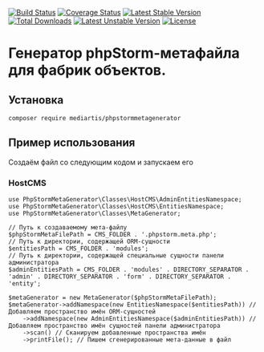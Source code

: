 [![Build Status](https://travis-ci.org/met-mw/PhpStormMetaGenerator.svg?branch=master)](https://travis-ci.org/met-mw/PhpStormMetaGenerator)
[![Coverage Status](https://coveralls.io/repos/github/met-mw/PhpStormMetaGenerator/badge.svg?branch=master)](https://coveralls.io/github/met-mw/PhpStormMetaGenerator?branch=master)
[![Latest Stable Version](https://poser.pugx.org/met_mw/phpstormmetagenerator/v/stable)](https://packagist.org/packages/met_mw/phpstormmetagenerator)
[![Total Downloads](https://poser.pugx.org/met_mw/phpstormmetagenerator/downloads)](https://packagist.org/packages/met_mw/phpstormmetagenerator)
[![Latest Unstable Version](https://poser.pugx.org/met_mw/phpstormmetagenerator/v/unstable)](https://packagist.org/packages/met_mw/phpstormmetagenerator)
[![License](https://poser.pugx.org/met_mw/phpstormmetagenerator/license)](https://packagist.org/packages/met_mw/phpstormmetagenerator)
# Генератор phpStorm-метафайла для фабрик объектов.

## Установка

```
composer require mediartis/phpstormmetagenerator
```

## Пример использования
Создаём файл со следующим кодом и запускаем его

### HostCMS

```
use PhpStormMetaGenerator\Classes\HostCMS\AdminEntitiesNamespace;
use PhpStormMetaGenerator\Classes\HostCMS\EntitiesNamespace;
use PhpStormMetaGenerator\Classes\MetaGenerator;

// Путь к создаваемому мета-файлу
$phpStormMetaFilePath = CMS_FOLDER . '.phpstorm.meta.php';
// Путь к директории, содержащей ORM-сущности
$entitiesPath = CMS_FOLDER . 'modules';
// Путь к директории, содержащей специальные сущности панели администратора  
$adminEntitiesPath = CMS_FOLDER . 'modules' . DIRECTORY_SEPARATOR . 'admin' . DIRECTORY_SEPARATOR . 'form' . DIRECTORY_SEPARATOR . 'entity';

$metaGenerator = new MetaGenerator($phpStormMetaFilePath);
$metaGenerator->addNamespace(new EntitiesNamespace($entitiesPath)) // Добавляем пространство имён ORM-сущностей
    ->addNamespace(new AdminEntitiesNamespace($adminEntitiesPath)) // Добавляем пространство имён сущностей панели администратора
    ->scan() // Сканируем добавленные пространства имён
    ->printFile(); // Пишем сгенерированные мета-данные в файл
```